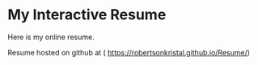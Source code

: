 My Interactive Resume
==================

Here is my online resume.

Resume hosted on github at ( https://robertsonkristal.github.io/Resume/)

